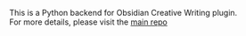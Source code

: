 This is a Python backend for Obsidian Creative Writing plugin.  
For more details, please visit the [main repo](https://github.com/aksenov-fx/ai-creative-writing-obsidian-vault)